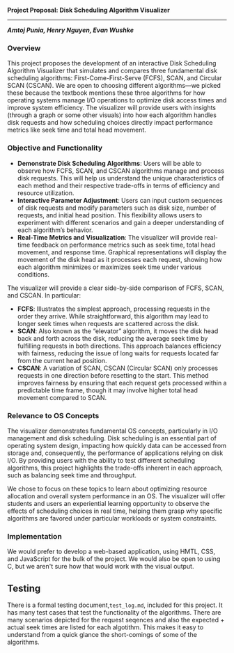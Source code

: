 **Project Proposal: Disk Scheduling Algorithm Visualizer**
****
***Amtoj Punia, Henry Nguyen, Evan Wushke***

### Overview
This project proposes the development of an interactive Disk Scheduling Algorithm Visualizer that simulates and compares three fundamental disk scheduling algorithms: First-Come-First-Serve (FCFS), SCAN, and Circular SCAN (CSCAN). We are open to choosing different algorithms—we picked these because the textbook mentions these three algorithms for how operating systems manage I/O operations to optimize disk access times and improve system efficiency. The visualizer will provide users with insights (through a graph or some other visuals) into how each algorithm handles disk requests and how scheduling choices directly impact performance metrics like seek time and total head movement.

### Objective and Functionality

- **Demonstrate Disk Scheduling Algorithms**:
 Users will be able to observe how FCFS, SCAN, and CSCAN algorithms manage and process disk requests. This will help us understand the unique characteristics of each method and their respective trade-offs in terms of efficiency and resource utilization.
- **Interactive Parameter Adjustment**: Users can input custom sequences of disk requests and modify parameters such as disk size, number of requests, and initial head position. This flexibility allows users to experiment with different scenarios and gain a deeper understanding of each algorithm’s behavior.
- **Real-Time Metrics and Visualization**: The visualizer will provide real-time feedback on performance metrics such as seek time, total head movement, and response time. Graphical representations will display the movement of the disk head as it processes each request, showing how each algorithm minimizes or maximizes seek time under various conditions.

The visualizer will provide a clear side-by-side comparison of FCFS, SCAN, and CSCAN. In particular:
- **FCFS**: Illustrates the simplest approach, processing requests in the order they arrive. While straightforward, this algorithm may lead to longer seek times when requests are scattered across the disk.
- **SCAN**: Also known as the “elevator” algorithm, it moves the disk head back and forth across the disk, reducing the average seek time by fulfilling requests in both directions. This approach balances efficiency with fairness, reducing the issue of long waits for requests located far from the current head position.
- **CSCAN**: A variation of SCAN, CSCAN (Circular SCAN) only processes requests in one direction before resetting to the start. This method improves fairness by ensuring that each request gets processed within a predictable time frame, though it may involve higher total head movement compared to SCAN.

### Relevance to OS Concepts
The visualizer demonstrates fundamental OS concepts, particularly in I/O management and disk scheduling. Disk scheduling is an essential part of operating system design, impacting how quickly data can be accessed from storage and, consequently, the performance of applications relying on disk I/O. By providing users with the ability to test different scheduling algorithms, this project highlights the trade-offs inherent in each approach, such as balancing seek time and throughput.

We chose to focus on these topics to learn about optimizing resource allocation and overall system performance in an OS. The visualizer will offer students and users an experiential learning opportunity to observe the effects of scheduling choices in real time, helping them grasp why specific algorithms are favored under particular workloads or system constraints.


### Implementation
We would prefer to develop a web-based application, using HMTL, CSS, and JavaScript for the bulk of the project. We would also be open to using C, but we aren't sure how that would work with the visual output.


## Testing
There is a formal testing document,`test_log.md`, included for this project. It has many test cases that test the functionality of the algorithms. There are many scenarios depicted for the request seqences and also the expected + actual seek times are listed for each algotithm. This makes it easy to understand from a quick glance the short-comings of some of the algorithms.